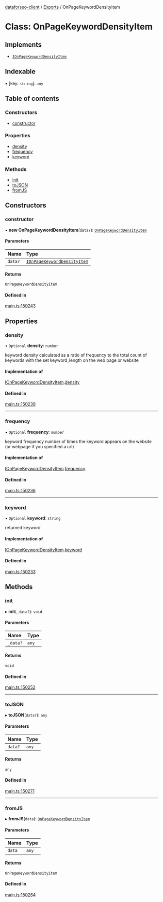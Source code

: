 [dataforseo-client](../README.md) / [Exports](../modules.md) / OnPageKeywordDensityItem

# Class: OnPageKeywordDensityItem

## Implements

- [`IOnPageKeywordDensityItem`](../interfaces/IOnPageKeywordDensityItem.md)

## Indexable

▪ [key: `string`]: `any`

## Table of contents

### Constructors

- [constructor](OnPageKeywordDensityItem.md#constructor)

### Properties

- [density](OnPageKeywordDensityItem.md#density)
- [frequency](OnPageKeywordDensityItem.md#frequency)
- [keyword](OnPageKeywordDensityItem.md#keyword)

### Methods

- [init](OnPageKeywordDensityItem.md#init)
- [toJSON](OnPageKeywordDensityItem.md#tojson)
- [fromJS](OnPageKeywordDensityItem.md#fromjs)

## Constructors

### constructor

• **new OnPageKeywordDensityItem**(`data?`): [`OnPageKeywordDensityItem`](OnPageKeywordDensityItem.md)

#### Parameters

| Name | Type |
| :------ | :------ |
| `data?` | [`IOnPageKeywordDensityItem`](../interfaces/IOnPageKeywordDensityItem.md) |

#### Returns

[`OnPageKeywordDensityItem`](OnPageKeywordDensityItem.md)

#### Defined in

[main.ts:150243](https://github.com/dataforseo/TypeScriptClient/blob/7ca1aa4/main.ts#L150243)

## Properties

### density

• `Optional` **density**: `number`

keyword density
calculated as a ratio of frequency to the total count of keywords with the set keyword_length on the web page or website

#### Implementation of

[IOnPageKeywordDensityItem](../interfaces/IOnPageKeywordDensityItem.md).[density](../interfaces/IOnPageKeywordDensityItem.md#density)

#### Defined in

[main.ts:150239](https://github.com/dataforseo/TypeScriptClient/blob/7ca1aa4/main.ts#L150239)

___

### frequency

• `Optional` **frequency**: `number`

keyword frequency
number of times the keyword appears on the website (or webpage if you specified a url)

#### Implementation of

[IOnPageKeywordDensityItem](../interfaces/IOnPageKeywordDensityItem.md).[frequency](../interfaces/IOnPageKeywordDensityItem.md#frequency)

#### Defined in

[main.ts:150236](https://github.com/dataforseo/TypeScriptClient/blob/7ca1aa4/main.ts#L150236)

___

### keyword

• `Optional` **keyword**: `string`

returned keyword

#### Implementation of

[IOnPageKeywordDensityItem](../interfaces/IOnPageKeywordDensityItem.md).[keyword](../interfaces/IOnPageKeywordDensityItem.md#keyword)

#### Defined in

[main.ts:150233](https://github.com/dataforseo/TypeScriptClient/blob/7ca1aa4/main.ts#L150233)

## Methods

### init

▸ **init**(`_data?`): `void`

#### Parameters

| Name | Type |
| :------ | :------ |
| `_data?` | `any` |

#### Returns

`void`

#### Defined in

[main.ts:150252](https://github.com/dataforseo/TypeScriptClient/blob/7ca1aa4/main.ts#L150252)

___

### toJSON

▸ **toJSON**(`data?`): `any`

#### Parameters

| Name | Type |
| :------ | :------ |
| `data?` | `any` |

#### Returns

`any`

#### Defined in

[main.ts:150271](https://github.com/dataforseo/TypeScriptClient/blob/7ca1aa4/main.ts#L150271)

___

### fromJS

▸ **fromJS**(`data`): [`OnPageKeywordDensityItem`](OnPageKeywordDensityItem.md)

#### Parameters

| Name | Type |
| :------ | :------ |
| `data` | `any` |

#### Returns

[`OnPageKeywordDensityItem`](OnPageKeywordDensityItem.md)

#### Defined in

[main.ts:150264](https://github.com/dataforseo/TypeScriptClient/blob/7ca1aa4/main.ts#L150264)

